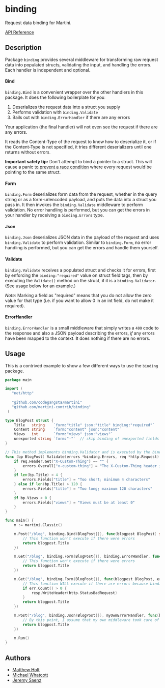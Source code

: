 # binding

Request data binding for Martini.

[API Reference](http://godoc.org/github.com/martini-contrib/binding)



## Description

Package `binding` provides several middleware for transforming raw request data into populated structs, validating the input, and handling the errors. Each handler is independent and optional.

#### Bind

`binding.Bind` is a convenient wrapper over the other handlers in this package. It does the following boilerplate for you:

1. Deserializes the request data into a struct you supply
2. Performs validation with `binding.Validate`
3. Bails out with `binding.ErrorHandler` if there are any errors

Your application (the final handler) will not even see the request if there are any errors.

It reads the Content-Type of the request to know how to deserialize it, or if the Content-Type is not specified, it tries different deserializers until one returns without errors.

**Important safety tip:** Don't attempt to bind a pointer to a struct. This will cause a panic [to prevent a race condition](https://github.com/codegangsta/martini-contrib/pull/34#issuecomment-29683659) where every request would be pointing to the same struct.

#### Form

`binding.Form` deserializes form data from the request, whether in the query string or as a form-urlencoded payload, and puts the data into a struct you pass in. It then invokes the `binding.Validate` middleware to perform validation. No error handling is performed, but you can get the errors in your handler by receiving a `binding.Errors` type.


#### Json

`binding.Json` deserializes JSON data in the payload of the request and uses `binding.Validate` to perform validation. Similar to `binding.Form`, no error handling is performed, but you can get the errors and handle them yourself.


#### Validate

`binding.Validate` receives a populated struct and checks it for errors, first by enforcing the `binding:"required"` value on struct field tags, then by executing the `Validate()` method on the struct, if it is a `binding.Validator`. (See usage below for an example.)

*Note:* Marking a field as "required" means that you do not allow the zero value for that type (i.e. if you want to allow 0 in an int field, do not make it required).


#### ErrorHandler

`binding.ErrorHandler` is a small middleware that simply writes a `400` code to the response and also a JSON payload describing the errors, *if* any errors have been mapped to the context. It does nothing if there are no errors.



## Usage

This is a contrived example to show a few different ways to use the `binding` package.

```go
package main

import (
   "net/http"
   
   "github.com/codegangsta/martini"
   "github.com/martini-contrib/binding"
 )

type BlogPost struct {
	Title   string    `form:"title" json:"title" binding:"required"`
	Content string    `form:"content" json:"content"`
	Views   int       `form:"views" json:"views"`
	unexported string `form:"-"`  // skip binding of unexported fields
}

// This method implements binding.Validator and is executed by the binding.Validate middleware
func (bp BlogPost) Validate(errors *binding.Errors, req *http.Request) {
	if req.Header.Get("X-Custom-Thing") == "" {
		errors.Overall["x-custom-thing"] = "The X-Custom-Thing header is required"
	}
	if len(bp.Title) < 4 {
		errors.Fields["title"] = "Too short; minimum 4 characters"
	} else if len(bp.Title) > 120 {
		errors.Fields["title"] = "Too long; maximum 120 characters"
	}
	if bp.Views < 0 {
		errors.Fields["views"] = "Views must be at least 0"
	}
}

func main() {
	m := martini.Classic()

	m.Post("/blog", binding.Bind(BlogPost{}), func(blogpost BlogPost) string {
		// This function won't execute if there were errors
		return blogpost.Title
	})

	m.Get("/blog", binding.Form(BlogPost{}), binding.ErrorHandler, func(blogpost BlogPost) string {
		// This function won't execute if there were errors
		return blogpost.Title
	})

	m.Get("/blog", binding.Form(BlogPost{}), func(blogpost BlogPost, err binding.Errors, resp http.ResponseWriter) string {
		// This function WILL execute if there are errors because binding.Form doesn't handle errors
		if err.Count() > 0 {
			resp.WriteHeader(http.StatusBadRequest)
		}
		return blogpost.Title
	})

	m.Post("/blog", binding.Json(BlogPost{}), myOwnErrorHandler, func(blogpost BlogPost) string {
		// By this point, I assume that my own middleware took care of any errors
		return blogpost.Title
	})

	m.Run()
}
```

## Authors
* [Matthew Holt](https://github.com/mholt)
* [Michael Whatcott](https://github.com/mdwhatcott)
* [Jeremy Saenz](https://github.com/codegangsta)
